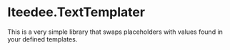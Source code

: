Iteedee.TextTemplater
=====================

This is a very simple library that swaps placeholders with values found in your defined templates.
